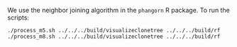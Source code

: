 We use the neighbor joining algorithm in the `phangorn` R package. To run the scripts:

    ./process_m5.sh ../../../build/visualizeclonetree ../../../build/rf
    ./process_m8.sh ../../../build/visualizeclonetree ../../../build/rf

